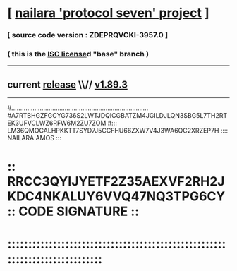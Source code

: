 
# [ [nailara 'protocol seven' project](http://nailara.network/) ]

### [ source code version : ZDEPRQVCKI-3957.0 ]

### ( this is the [ISC license](license)d "base" branch )
---
## current [release](https://github.com/nailara-technologies/protocol-7/releases) \\\\// [v1.89.3](https://github.com/nailara-technologies/protocol-7/releases/tag/v1.89.3)
---
#.............................................................................
#A7RTBHGZFGCYG736S2LWTJDQICGBATZM4JGILDJLQN3SBG5L7TH2RTEK3UFVCLWZ6RFW6M2ZU7ZOM
#::: LM36QMOGALHPKKTT7SYD7J5CCFHU66ZXW7V4J3WA6QC2XRZEP7H :::: NAILARA AMOS :::
# :: RRCC3QYIJYETF2Z35AEXVF2RH2JKDC4NKALUY6VVQ47NQ3TPG6CY :: CODE SIGNATURE ::
# ::::::::::::::::::::::::::::::::::::::::::::::::::::::::::::::::::::::::::::
